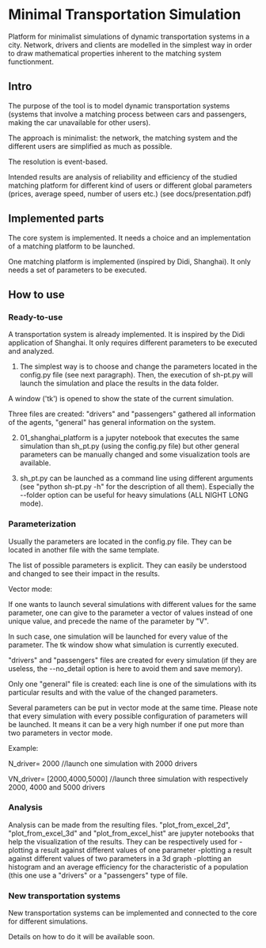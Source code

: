 # Minimal Transportation Simulation

Platform for minimalist simulations of dynamic transportation systems in a city. Network, drivers and clients are modelled in the simplest way in order to draw mathematical properties inherent to the matching system functionment.

## Intro

The purpose of the tool is to model dynamic transportation systems (systems that involve a matching process between cars and passengers, making the car unavailable for other users).

The approach is minimalist: the network, the matching system and the different users are simplified as much as possible.

The resolution is event-based.


Intended results are analysis of reliability and efficiency of the studied matching platform for different kind of users or different global parameters (prices, average speed, number of users etc.) (see docs/presentation.pdf)

## Implemented parts

The core system is implemented. It needs a choice and an implementation of a matching platform to be launched.

One matching platform is implemented (inspired by Didi, Shanghai). It only needs a set of parameters to be executed.

## How to use

### Ready-to-use

A transportation system is already implemented. It is inspired by the Didi application of Shanghai. It only requires different parameters to be executed and analyzed.

1) The simplest way is to choose and change the parameters located in the config.py file (see next paragraph). Then, the execution of sh-pt.py will launch the simulation and place the results in the data folder.

A window ('tk') is opened to show the state of the current simulation.

Three files are created: "drivers" and "passengers" gathered all information of the agents, "general" has general information on the system.


2)  01_shanghai_platform is a jupyter notebook that executes the same simulation than sh_pt.py (using the config.py file) but other general parameters can be manually changed and some visualization tools are available.


3) sh_pt.py can be launched as a command line using different arguments (see "python sh-pt.py -h" for the description of all them). Especially the --folder option can be useful for heavy simulations (ALL NIGHT LONG mode).


### Parameterization

Usually the parameters are located in the config.py file. They can be located in another file with the same template.

The list of possible parameters is explicit. They can easily be understood and changed to see their impact in the results.


Vector mode:

If one wants to launch several simulations with different values for the same parameter, one can give to the parameter a vector of values instead of one unique value, and precede the name of the parameter by "V".

In such case, one simulation will be launched for every value of the parameter. The tk window show what simulation is currently executed.

"drivers" and "passengers" files are created for every simulation (if they are useless, the --no_detail option is here to avoid them and save memory).

Only one "general" file is created: each line is one of the simulations with its particular results and with the value of the changed parameters.

Several parameters can be put in vector mode at the same time. Please note that every simulation with every possible configuration of parameters will be launched. It means it can be a very high number if one put more than two parameters in vector mode.

Example:

N_driver= 2000 //launch one simulation with 2000 drivers

VN_driver= [2000,4000,5000] //launch three simulation with respectively 2000, 4000 and 5000 drivers


### Analysis

Analysis can be made from the resulting files. "plot_from_excel_2d", "plot_from_excel_3d" and "plot_from_excel_hist" are jupyter notebooks that help the visualization of the results. They can be respectively used for -plotting a result against different values of one parameter -plotting a result against different values of two parameters in a 3d graph -plotting an histogram and an average efficiency for the characteristic of a population (this one use a "drivers" or a "passengers" type of file.


### New transportation systems

New transportation systems can be implemented and connected to the core for different simulations.

Details on how to do it will be available soon.
